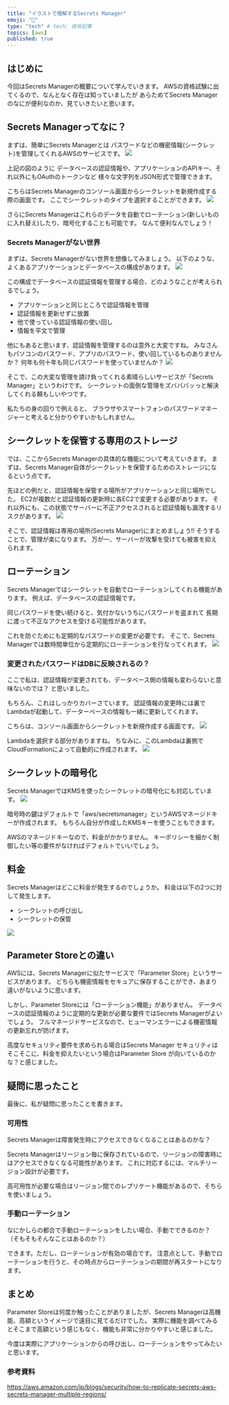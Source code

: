 ```yaml
---
title: "イラストで理解するSecrets Manager"
emoji: "🤫"
type: "tech" # tech: 技術記事
topics: [aws]
published: true
---
```

## はじめに
今回はSecrets Managerの概要について学んでいきます。
AWSの資格試験に出てくるので、なんとなく存在は知っていましたが
あらためてSecrets Managerのなにが便利なのか、見ていきたいと思います。

## Secrets Managerってなに？
まずは、簡単にSecrets Managerとは
パスワードなどの機密情報(シークレット)を管理してくれるAWSのサービスです。
![](/images/l1.png)

上記の図のように
データベースの認証情報や、アプリケーションのAPIキー、それ以外にもOAuthのトークンなど
様々な文字列をJSON形式で管理できます。

こちらはSecrets Managerのコンソール画面からシークレットを新規作成する際の画面です。
ここでシークレットのタイプを選択することができます。
![](/images/l7.png)

さらにSecrets Managerはこれらのデータを自動でローテーション(新しいものに入れ替え)したり、暗号化することも可能です。
なんて便利なんでしょう！

### Secrets Managerがない世界
まずは、Secrets Managerがない世界を想像してみましょう。
以下のような、よくあるアプリケーションとデータベースの構成があります。
![](/images/l2.png)

この構成でデータベースの認証情報を管理する場合、どのようなことが考えられるでしょう。
- アプリケーションと同じところで認証情報を管理
- 認証情報を更新せずに放置
- 他で使っている認証情報の使い回し
- 情報を平文で管理

他にもあると思います、認証情報を管理するのは意外と大変ですね。
みなさんもパソコンのパスワード、アプリのパスワード、使い回しているものありませんか？
何年も何十年も同じパスワードを使っていませんか？
![](/images/l4.png)

そこで、この大変な管理を請け負ってくれる素晴らしいサービスが「Secrets Manager」というわけです。
シークレットの面倒な管理をズバババッっと解決してくれる頼もしいやつです。

私たちの身の回りで例えると、
ブラウザやスマートフォンのパスワードマネージャーと考えると分かりやすいかもしれません。

## シークレットを保管する専用のストレージ
では、ここからSecrets Managerの具体的な機能について考えていきます。
まずは、Secrets Manager自体がシークレットを保管するためのストレージになるという点です。

先ほどの例だと、認証情報を保管する場所がアプリケーションと同じ場所でした。
EC2が複数だと認証情報の更新時に各EC2で変更する必要があります。
それ以外にも、この状態でサーバーに不正アクセスされると認証情報も漏洩するリスクがあります。
![](/images/l3.png)

そこで、認証情報は専用の場所(Secrets Manager)にまとめましょう!!
そうすることで、管理が楽になります。
万が一、サーバーが攻撃を受けても被害を抑えられます。

## ローテーション
Secrets Managerではシークレットを自動でローテーションしてくれる機能があります。
例えば、データベースの認証情報です。

同じパスワードを使い続けると、気付かないうちにパスワードを盗まれて
長期に渡って不正なアクセスを受ける可能性があります。

これを防ぐためにも定期的なパスワードの変更が必要です。
そこで、Secrets Managerでは数時間単位から定期的にローテーションを行なってくれます。
![](/images/l5.png)

### 変更されたパスワードはDBに反映されるの？
ここで私は、認証情報が変更されても、データベース側の情報も変わらないと意味ないのでは？
と思いました。

もちろん、これはしっかりカバーさています。
認証情報の変更時には裏でLambdaが起動して、データーベースの情報も一緒に更新してくれます。

こちらは、コンソール画面からシークレットを新規作成する画面です。
![](/images/l6.png)

Lambdaを選択する部分がありますね。
ちなみに、このLambdaは裏側でCloudFormationによって自動的に作成されます。
![](/images/l10.png)

## シークレットの暗号化
Secrets ManagerではKMSを使ったシークレットの暗号化にも対応しています。
![](/images/l8.png)

暗号時の鍵はデフォルトで「aws/secretsmanager」というAWSマネージドキーが作成されます。
もちろん自分が作成したKMSキーを使うこともできます。

AWSのマネージドキーなので、料金がかかりません。
キーポリシーを細かく制御したい等の要件がなければデフォルトでいいでしょう。

## 料金
Secrets Managerはどこに料金が発生するのでしょうか。
料金は以下の2つに対して発生します。
- シークレットの呼び出し
- シークレットの保管

![](/images/l9.png)

## Parameter Storeとの違い
AWSには、Secrets Managerに似たサービスで「Parameter Store」というサービスがあります。
どちらも機密情報をセキュアに保存することができ、あまり違いがないように思います。

しかし、Parameter Storeには「ローテーション機能」がありません。
データベースの認証情報のように定期的な更新が必要な要件ではSecrets Managerがよいでしょう。
フルマネージドサービスなので、ヒューマンエラーによる機密情報の更新忘れが防げます。

高度なセキュリティ要件を求められる場合はSecrets Manager
セキュリティはそこそこに、料金を抑えたいという場合はParameter Store
が向いているのかな？と感じました。

## 疑問に思ったこと
最後に、私が疑問に思ったことを書きます。
### 可用性
Secrets Managerは障害発生時にアクセスできなくなることはあるのかな？

Secrets Managerはリージョン毎に保存されているので、リージョンの障害時にはアクセスできなくなる可能性があります。
これに対応するには、マルチリージョン設計が必要です。

高可用性が必要な場合はリージョン間でのレプリケート機能があるので、そちらを使いましょう。

### 手動ローテーション
なにかしらの都合で手動ローテーションをしたい場合、手動でできるのか？
（そもそもそんなことはあるのか？）

できます。ただし、ローテーションが有効の場合です。
注意点として、手動でローテーションを行うと、その時点からローテーションの期間が再スタートになります。

## まとめ
Parameter Storeは何度か触ったことがありましたが、Secrets Managerは高機能、高額というイメージで遠目に見てるだけでした。
実際に機能を調べてみるとそこまで高額という感じもなく、機能も非常に分かりやすいと感じました。

今度は実際にアプリケーションからの呼び出し、ローテーションをやってみたいと思います。

### 参考資料
https://aws.amazon.com/jp/blogs/security/how-to-replicate-secrets-aws-secrets-manager-multiple-regions/
